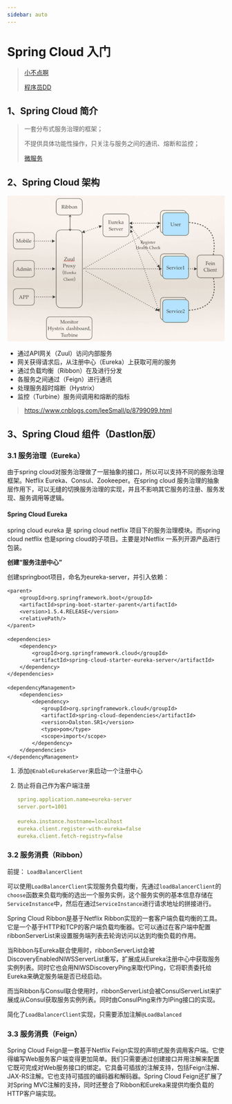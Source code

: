 ```yaml
---
sidebar: auto
---
```


# Spring Cloud 入门

> [小不点啊](https://www.cnblogs.com/leeSmall/p/8763181.html)
>
> [程序员DD](http://blog.didispace.com/spring-cloud-learning/)

## 1、Spring Cloud 简介

> 一套分布式服务治理的框架；
>
> 不提供具体功能性操作，只关注与服务之间的通讯、熔断和监控；
>
> [微服务](https://mp.weixin.qq.com/s/fzk-kENu0I22P3F2Vu7KBA)

## 2、Spring Cloud 架构

![架构图](/construct/springcloud/1227483-20180409214248115-425352486.png)

- 通过API网关（Zuul）访问内部服务
- 网关获得请求后，从注册中心（Eureka）上获取可用的服务
- 通过负载均衡（Ribbon）在及进行分发
- 各服务之间通过（Feign）进行通讯
- 处理服务超时熔断（Hystrix）
- 监控（Turbine）服务间调用和熔断的指标

> https://www.cnblogs.com/leeSmall/p/8799099.html

## 3、Spring Cloud 组件（Dastlon版）

### 3.1 服务治理（Eureka）

由于spring cloud对服务治理做了一层抽象的接口，所以可以支持不同的服务治理框架。Netflix Eureka、Consul、Zookeeper。在spring cloud 服务治理的抽象层作用下，可以无缝的切换服务治理的实现，并且不影响其它服务的注册、服务发现、服务调用等逻辑。

#### Spring Cloud Eureka

spring cloud eureka 是 spring cloud netflix 项目下的服务治理模块。而spring cloud netflix 也是spring cloud的子项目。主要是对Netflix 一系列开源产品进行包装。

**创建“服务注册中心”**

创建springboot项目，命名为eureka-server，并引入依赖：

```pom
<parent>
    <groupId>org.springframework.boot</groupId>
    <artifactId>spring-boot-starter-parent</artifactId>
    <version>1.5.4.RELEASE</version>
    <relativePath/>
</parent>

<dependencies>
    <dependency>
        <groupId>org.springframework.cloud</groupId>
        <artifactId>spring-cloud-starter-eureka-server</artifactId>
    </dependency>
</dependencies>

<dependencyManagement>
    <dependencies>
        <dependency>
           <groupId>org.springframework.cloud</groupId>
           <artifactId>spring-cloud-dependencies</artifactId>
           <version>Dalston.SR1</version>
           <type>pom</type>
           <scope>import</scope>
        </dependency>
    </dependencies>
</dependencyManagement>
```

1. 添加`@EnableEurekaServer`来启动一个注册中心

2. 防止将自己作为客户端注册

   ```yml
   spring.application.name=eureka-server
   server.port=1001
   
   eureka.instance.hostname=localhost
   eureka.client.register-with-eureka=false
   eureka.client.fetch-registry=false
   ```

### 3.2 服务消费（Ribbon）

前提： `LoadBalancerClient`

可以使用`LoadBalancerClient`实现服务负载均衡，先通过`loadBalancerClient`的`choose`函数来负载均衡的选出一个服务实例，这个服务实例的基本信息存储在`ServiceInstance`中，然后在通过`ServiceInstance`进行请求地址的拼接进行。

Spring Cloud Ribbon是基于Netflix Ribbon实现的一套客户端负载均衡的工具。它是一个基于HTTP和TCP的客户端负载均衡器。它可以通过在客户端中配置ribbonServerList来设置服务端列表去轮询访问以达到均衡负载的作用。

当Ribbon与Eureka联合使用时，ribbonServerList会被DiscoveryEnabledNIWSServerList重写，扩展成从Eureka注册中心中获取服务实例列表。同时它也会用NIWSDiscoveryPing来取代IPing，它将职责委托给Eureka来确定服务端是否已经启动。

而当Ribbon与Consul联合使用时，ribbonServerList会被ConsulServerList来扩展成从Consul获取服务实例列表。同时由ConsulPing来作为IPing接口的实现。

简化了`LoadBalancerClient`实现，只需要添加注解`@LoadBalanced`

### 3.3 服务消费（Feign）

Spring Cloud Feign是一套基于Netflix Feign实现的声明式服务调用客户端。它使得编写Web服务客户端变得更加简单。我们只需要通过创建接口并用注解来配置它既可完成对Web服务接口的绑定。它具备可插拔的注解支持，包括Feign注解、JAX-RS注解。它也支持可插拔的编码器和解码器。Spring Cloud Feign还扩展了对Spring MVC注解的支持，同时还整合了Ribbon和Eureka来提供均衡负载的HTTP客户端实现。